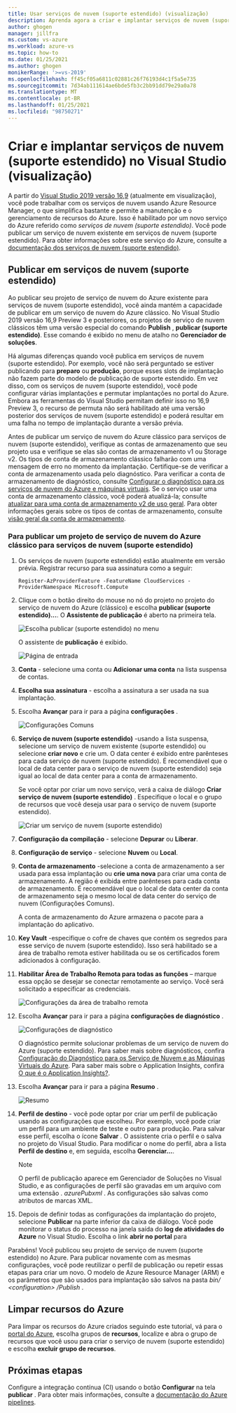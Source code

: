 ```yaml
---
title: Usar serviços de nuvem (suporte estendido) (visualização)
description: Aprenda agora a criar e implantar serviços de nuvem (suporte estendido) usando o Azure Resource Manager com o Visual Studio
author: ghogen
manager: jillfra
ms.custom: vs-azure
ms.workload: azure-vs
ms.topic: how-to
ms.date: 01/25/2021
ms.author: ghogen
monikerRange: '>=vs-2019'
ms.openlocfilehash: ff45cf05a6811c02881c26f76193d4c1f5a5e735
ms.sourcegitcommit: 7d34ab111614ae6bde5fb3c2bb91dd79e29a0a78
ms.translationtype: MT
ms.contentlocale: pt-BR
ms.lasthandoff: 01/25/2021
ms.locfileid: "98750271"
---
```

# <a name="create-and-deploy-to-cloud-services-extended-support-in-visual-studio-preview"></a>Criar e implantar serviços de nuvem (suporte estendido) no Visual Studio (visualização)

A partir do [Visual Studio 2019 versão 16,9](https://visualstudio.microsoft.com/vs/preview) (atualmente em visualização), você pode trabalhar com os serviços de nuvem usando Azure Resource Manager, o que simplifica bastante e permite a manutenção e o gerenciamento de recursos do Azure. Isso é habilitado por um novo serviço do Azure referido como *serviços de nuvem (suporte estendido)*. Você pode publicar um serviço de nuvem existente em serviços de nuvem (suporte estendido). Para obter informações sobre este serviço do Azure, consulte a [documentação dos serviços de nuvem (suporte estendido)](/azure/cloud-services-extended-support/overview).

## <a name="publish-to-cloud-services-extended-support"></a>Publicar em serviços de nuvem (suporte estendido)

Ao publicar seu projeto de serviço de nuvem do Azure existente para serviços de nuvem (suporte estendido), você ainda mantém a capacidade de publicar em um serviço de nuvem do Azure clássico. No Visual Studio 2019 versão 16,9 Preview 3 e posteriores, os projetos de serviço de nuvem clássicos têm uma versão especial do comando **Publish** , **publicar (suporte estendido)**. Esse comando é exibido no menu de atalho no **Gerenciador de soluções**.

Há algumas diferenças quando você publica em serviços de nuvem (suporte estendido). Por exemplo, você não será perguntado se estiver publicando para **preparo** ou **produção**, porque esses slots de implantação não fazem parte do modelo de publicação de suporte estendido. Em vez disso, com os serviços de nuvem (suporte estendido), você pode configurar várias implantações e permutar implantações no portal do Azure. Embora as ferramentas do Visual Studio permitam definir isso no 16,9 Preview 3, o recurso de permuta não será habilitado até uma versão posterior dos serviços de nuvem (suporte estendido) e poderá resultar em uma falha no tempo de implantação durante a versão prévia.

Antes de publicar um serviço de nuvem do Azure clássico para serviços de nuvem (suporte estendido), verifique as contas de armazenamento que seu projeto usa e verifique se elas são contas de armazenamento v1 ou Storage v2. Os tipos de conta de armazenamento clássico falharão com uma mensagem de erro no momento da implantação. Certifique-se de verificar a conta de armazenamento usada pelo diagnóstico. Para verificar a conta de armazenamento de diagnóstico, consulte [Configurar o diagnóstico para os serviços de nuvem do Azure e máquinas virtuais](vs-azure-tools-diagnostics-for-cloud-services-and-virtual-machines.md). Se o serviço usar uma conta de armazenamento clássico, você poderá atualizá-la; consulte [atualizar para uma conta de armazenamento v2 de uso geral](/azure/storage/common/storage-account-upgrade?tabs=azure-portal).  Para obter informações gerais sobre os tipos de contas de armazenamento, consulte [visão geral da conta de armazenamento](/azure/storage/common/storage-account-overview).

### <a name="to-publish-a-classic-azure-cloud-service-project-to-cloud-services-extended-support"></a>Para publicar um projeto de serviço de nuvem do Azure clássico para serviços de nuvem (suporte estendido)

1. Os serviços de nuvem (suporte estendido) estão atualmente em versão prévia. Registrar recurso para sua assinatura como a seguir:

   ```azurepowershell-interactive
   Register-AzProviderFeature -FeatureName CloudServices -ProviderNamespace Microsoft.Compute
   ```

1. Clique com o botão direito do mouse no nó do projeto no projeto do serviço de nuvem do Azure (clássico) e escolha **publicar (suporte estendido)...**. O **Assistente de publicação** é aberto na primeira tela.

   ![Escolha publicar (suporte estendido) no menu](./media/cloud-services-extended-support/publish-commands-on-menu.png)

   O assistente de **publicação** é exibido.

   ![Página de entrada](./media/cloud-services-extended-support/publish-step1.png)

1. **Conta** - selecione uma conta ou **Adicionar uma conta** na lista suspensa de contas.

1. **Escolha sua assinatura** - escolha a assinatura a ser usada na sua implantação.

1. Escolha **Avançar** para ir para a página **configurações** .

   ![Configurações Comuns](./media/cloud-services-extended-support/publish-settings.png)

1. **Serviço de nuvem (suporte estendido)** -usando a lista suspensa, selecione um serviço de nuvem existente (suporte estendido) ou selecione **criar novo** e crie um. O data center é exibido entre parênteses para cada serviço de nuvem (suporte estendido). É recomendável que o local de data center para o serviço de nuvem (suporte estendido) seja igual ao local de data center para a conta de armazenamento.

   Se você optar por criar um novo serviço, verá a caixa de diálogo **Criar serviço de nuvem (suporte estendido)** . Especifique o local e o grupo de recursos que você deseja usar para o serviço de nuvem (suporte estendido).

   ![Criar um serviço de nuvem (suporte estendido)](./media/cloud-services-extended-support/extended-support-dialog.png)

1. **Configuração da compilação** - selecione **Depurar** ou **Liberar**.

1. **Configuração de serviço** - selecione **Nuvem** ou **Local**.

1. **Conta de armazenamento** -selecione a conta de armazenamento a ser usada para essa implantação ou **crie uma nova** para criar uma conta de armazenamento. A região é exibida entre parênteses para cada conta de armazenamento. É recomendável que o local de data center da conta de armazenamento seja o mesmo local de data center do serviço de nuvem (Configurações Comuns).

   A conta de armazenamento do Azure armazena o pacote para a implantação do aplicativo.

1. **Key Vault** -especifique o cofre de chaves que contém os segredos para esse serviço de nuvem (suporte estendido). Isso será habilitado se a área de trabalho remota estiver habilitada ou se os certificados forem adicionados à configuração.

1. **Habilitar Área de Trabalho Remota para todas as funções** – marque essa opção se desejar se conectar remotamente ao serviço. Você será solicitado a especificar as credenciais.

   ![Configurações da área de trabalho remota](./media/cloud-services-extended-support/remote-desktop-configuration.png)

1. Escolha **Avançar** para ir para a página **configurações de diagnóstico** .

   ![Configurações de diagnóstico](./media/cloud-services-extended-support/diagnostics-settings.png)

   O diagnóstico permite solucionar problemas de um serviço de nuvem do Azure (suporte estendido). Para saber mais sobre diagnósticos, confira [Configuração do Diagnóstico para os Serviço de Nuvem e as Máquinas Virtuais do Azure](./vs-azure-tools-diagnostics-for-cloud-services-and-virtual-machines.md). Para saber mais sobre o Application Insights, confira [O que é o Application Insights?](/azure/application-insights/app-insights-overview).

1. Escolha **Avançar** para ir para a página **Resumo** .

   ![Resumo](./media/cloud-services-extended-support/publish-summary.png)

1. **Perfil de destino** - você pode optar por criar um perfil de publicação usando as configurações que escolheu. Por exemplo, você pode criar um perfil para um ambiente de teste e outro para produção. Para salvar esse perfil, escolha o ícone **Salvar** . O assistente cria o perfil e o salva no projeto do Visual Studio. Para modificar o nome do perfil, abra a lista **Perfil de destino** e, em seguida, escolha **Gerenciar…**.

   > [!Note]
   > O perfil de publicação aparece em Gerenciador de Soluções no Visual Studio, e as configurações de perfil são gravadas em um arquivo com uma extensão *. azurePubxml* . As configurações são salvas como atributos de marcas XML.

1. Depois de definir todas as configurações da implantação do projeto, selecione **Publicar** na parte inferior da caixa de diálogo. Você pode monitorar o status do processo na janela saída do **log de atividades do Azure** no Visual Studio. Escolha o link **abrir no portal** para 

Parabéns! Você publicou seu projeto de serviço de nuvem (suporte estendido) no Azure. Para publicar novamente com as mesmas configurações, você pode reutilizar o perfil de publicação ou repetir essas etapas para criar um novo. O modelo de Azure Resource Manager (ARM) e os parâmetros que são usados para implantação são salvos na pasta *bin/ \<configuration\> /Publish* .

## <a name="clean-up-azure-resources"></a>Limpar recursos do Azure

Para limpar os recursos do Azure criados seguindo este tutorial, vá para o [portal do Azure](https://portal.azure.com), escolha grupos de **recursos**, localize e abra o grupo de recursos que você usou para criar o serviço de nuvem (suporte estendido) e escolha **excluir grupo de recursos**.

## <a name="next-steps"></a>Próximas etapas

Configure a integração contínua (CI) usando o botão **Configurar** na tela **publicar** . Para obter mais informações, consulte a [documentação do Azure pipelines](/azure/devops/pipelines/?view=azure-devops&preserve-view=true).
